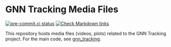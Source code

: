 # GNN Tracking Media Files

[![pre-commit.ci status](https://results.pre-commit.ci/badge/github/gnn-tracking/media/main.svg)](https://results.pre-commit.ci/latest/github/gnn-tracking/media/main)
[![Check Markdown links](https://github.com/gnn-tracking/media/actions/workflows/check-links.yaml/badge.svg)](https://github.com/gnn-tracking/media/actions/workflows/check-links.yaml)

This repository hosts media files (videos, plots) related to the GNN Tracking project.
For the main code, see [gnn_tracking](https://github.com/gnn-tracking/gnn_tracking).
